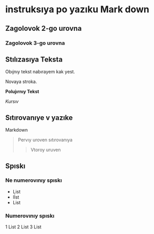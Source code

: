# instruksıya po yazıku Mark down

## Zagolovok 2-go urovna
### Zagolovok 3-go urovna


## Stılızasıya Teksta

Obıjnıy  tekst nabırayem kak yest.

Novaya stroka.

**Polujırnıy Tekst**

*Kursıv*

## Sıtırovanıye v yazıke
Markdown
>Pervıy uroven sıtırovanıya
>>Vtoroy uruven

## Spıskı
### Ne numerovınıy spıskı
* List
* lİst
* List
### Numerovınıy spıskı
1 List
2 List
3 List
